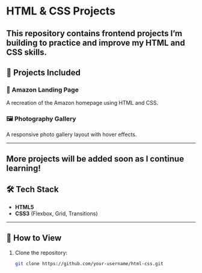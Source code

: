# HTML & CSS Projects

This repository contains frontend projects I’m building to practice and improve my HTML and CSS skills.  
---

## 📁 Projects Included

### 🛒 Amazon Landing Page
A recreation of the Amazon homepage using HTML and CSS.  

### 🖼️ Photography Gallery
A responsive photo gallery layout with hover effects. 

---
More projects will be added soon as I continue learning!
---

## 🛠️ Tech Stack
- **HTML5**
- **CSS3** (Flexbox, Grid, Transitions)

---

## 📌 How to View
1. Clone the repository:
   ```bash
   git clone https://github.com/your-username/html-css.git
